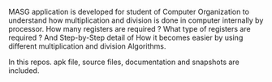 MASG application is developed for student of Computer Organization to understand how multiplication and division is done in computer internally by processor. How many registers are required ? What type of registers are required ? And Step-by-Step detail of How it becomes easier by using different multiplication and division Algorithms.

In this repos. apk file, source files, documentation and snapshots are included.
